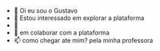 - 👋 Oi eu sou o Gustavo
- 👀 Estou interessado em explorar a plataforma
- 🌱 
- 💞️ em colaborar com a plataforma 
- 📫 como chegar ate mim?  pela minha professora

